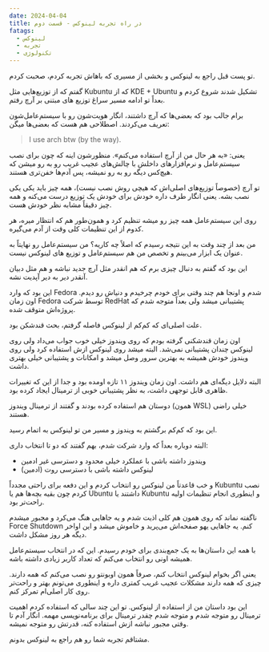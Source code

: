```yaml
---
date: 2024-04-04
title: در راه تجربه لینوکس - قسمت دوم
fatags:
  - لینوکس
  - تجربه
  - تکنولوژی
---
```

تو پست قبل راجع به لینوکس و بخشی از مسیری که باهاش تجربه کردم، صحبت کردم. 

گفتم که از توزیع‌هایی مثل Kubuntu که از KDE + Ubuntu تشکیل شدند شروع کردم و بعداً تو ادامه مسیر سراغ توزیع های مبتنی بر آرچ رفتم. 

برام جالب بود که بعضی‌ها که آرچ داشتند، انگار هویت‌شون رو با سیستم‌عامل‌شون تعریف می‌کردند. اصطلاحی هم هست که بعضی‌ها میگن:

> I use arch btw (by the way).

یعنی: «به هر حال من از آرچ استفاده می‌کنم». منظورشون اینه که چون برای نصب سیستم‌عامل و نرم‌افزارهای داخلش با چالش‌های عجیب غریب رو به رو میشن که هیچ‌کس دیگه رو به رو نمیشه، پس آدم‌ها خفن‌تری هستند. 

تو آرچ (خصوصاً توزیع‌های اصلی‌اش که هیچی روش نصب نیست)، همه چیز باید یکی یکی نصب بشه. یعنی انگار طرف داره خودش برای خودش یک توزیع درست می‌کنه و همه چیز دقیقاً مشابه نظر خودش هست. 

روی این سیستم‌عامل همه چیز رو میشه تنظیم کرد و همون‌طور هم که انتظار میره، هر کدوم از این تنظیمات کلی وقت از آدم می‌گیره. 

من بعد از چند وقت به این نتیجه رسیدم که اصلاً چه کاریه؟ من سیستم‌عامل رو نهایتاً به عنوان یک ابزار می‌بینم و تخصص من هم سیستم‌عامل و توزیع های لینوکس نیست. 

این بود که گفتم به دنبال چیزی برم که هم انقدر مثل آرچ جدید نباشه و هم مثل دبیان آنقدر دیر به دیر آپدیت نشه.

این بود که وارد Fedora شدم و اونجا هم چند وقتی برای خودم چرخیدم و دنیاش رو دیدم. اون زمان Fedora توسط شرکت RedHat پشتیبانی میشد ولی بعداً متوجه شدم که پروژه‌اش متوقف شده. 

علت اصلی‌ای که کم‌کم از لینوکس فاصله گرفتم، بحث قندشکن بود. 

اون زمان قندشکنی گرفته بودم که روی ویندوز خیلی خوب جواب می‌داد ولی روی لینوکس چندان پشتیبانی نمی‌شد. البته میشد روی لینوکس ازش استفاده کرد ولی روی ویندوز خودش همیشه به بهترین سرور وصل میشد و امکانات و پشتیبانی خیلی بهتری داشت. 

البته دلایل دیگه‌ای هم داشت. اون زمان ویندوز ۱۱ تازه اومده بود و جدا از این که تغییرات ظاهری قابل توجهی داشت، به نظر پشتیبانی خوبی از ترمینال ایجاد کرده بود. 

دوستان هم استفاده کرده بودند و گفتند از ترمینال ویندوز (همون WSL) خیلی راضی هستند. 

این بود که کم‌کم برگشتم به ویندوز و مسیر من تو لینوکس به اتمام رسید. 

البته دوباره بعداً که وارد شرکت شدم، بهم گفتند که دو تا انتخاب داری:
- ویندوز داشته باشی با عملکرد خیلی محدود و دسترسی غیر ادمین
- لینوکس داشته باشی با دسترسی روت (ادمین)

و خب قاعدتاً من لینوکس رو انتخاب کردم و این دفعه برای راحتی مجدداً Kubuntu نصب کردم چون بقیه بچه‌ها هم یا Ubuntu داشتند یا Kubuntu و اینطوری انجام تنظیمات اولیه راحت‌تر بود. 

ناگفته نماند که روی همون هم کلی اذیت شدم و یه جاهایی هنگ می‌کرد و مجبور میشدم Force Shutdown کنم. یه جاهایی یهو صفحه‌اش می‌پرید و خاموش میشد و این اواخر دیگه هر روز مشکل داشت. 

با همه این داستان‌ها به یک جمع‌بندی برای خودم رسیدم. این که در انتخاب سیستم‌عامل همیشه اونی رو انتخاب می‌کنم که تعداد کاربر زیادی داشته باشه. 

یعنی اگر بخوام لینوکس انتخاب کنم، صرفاً همون اوبونتو رو نصب می‌کنم که همه دارند. چیزی که همه دارند مشکلات عجیب غریب کمتری داره و اینطوری می‌تونم بهتر و راحت‌تر روی کار اصلی‌ام تمرکز کنم. 

این بود داستان من از استفاده از لینوکس. تو این چند سالی که استفاده کردم اهمیت ترمینال رو متوجه شدم و متوجه شدم چقدر ترمینال برای برنامه‌نویسی مهمه. انگار آدم تا وقتی مجبور نباشه ازش استفاده کنه، قدرتش رو متوجه نمیشه. 

مشتاقم تجربه شما رو هم راجع به لینوکس بدونم. 



